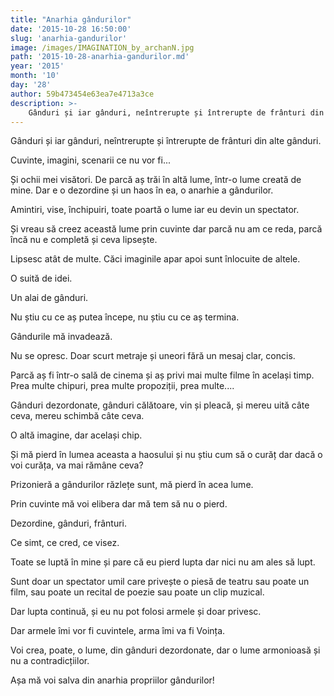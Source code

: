 ```yaml
---
title: "Anarhia gândurilor"
date: '2015-10-28 16:50:00'
slug: 'anarhia-gandurilor'
image: /images/IMAGINATION_by_archanN.jpg
path: '2015-10-28-anarhia-gandurilor.md'
year: '2015'
month: '10'
day: '28'
author: 59b473454e63ea7e4713a3ce
description: >-
    Gânduri și iar gânduri, neîntrerupte și întrerupte de frânturi din alte gânduri.Cuvinte, imagini, scenarii ce nu vor fi...Și ochii mei visători. De parcă aș trăi în altă lume, într-o lume creată de 
---
```

<div class="kg-card-markdown"><p>Gânduri și iar gânduri, neîntrerupte și întrerupte de frânturi din alte gânduri.</p>
<p>Cuvinte, imagini, scenarii ce nu vor fi...</p>
<p>Și ochii mei visători. De parcă aș trăi în altă lume, într-o lume creată de mine. Dar e o dezordine și un haos în ea, o anarhie a gândurilor.</p>
<p>Amintiri, vise, închipuiri, toate poartă o lume iar eu devin un spectator.</p>
<p>Și vreau să creez această lume prin cuvinte dar parcă nu am ce reda, parcă încă nu e completă și ceva lipsește.</p>
<p>Lipsesc atât de multe. Căci imaginile apar apoi sunt înlocuite de altele.</p>
<p>O suită de idei.</p>
<p>Un alai de gânduri.</p>
<p>Nu știu cu ce aș putea începe, nu știu cu ce aș termina.</p>
<p>Gândurile mă invadează.</p>
<p>Nu se opresc. Doar scurt metraje și uneori fără un mesaj clar, concis.</p>
<p>Parcă aș fi într-o sală de cinema și aș privi mai multe filme în același timp. Prea multe chipuri, prea multe propoziții, prea multe....</p>
<p>Gânduri dezordonate, gânduri călătoare, vin și pleacă, și mereu uită câte ceva, mereu schimbă câte ceva.</p>
<p>O altă imagine, dar același chip.</p>
<p>Și mă pierd în lumea aceasta a haosului și nu știu cum să o curăț dar dacă o voi curăța, va mai rămâne ceva?</p>
<p>Prizonieră a gândurilor răzlețe sunt, mă pierd în acea lume.</p>
<p>Prin cuvinte mă voi elibera dar mă tem să nu o pierd.</p>
<p>Dezordine, gânduri, frânturi.</p>
<p>Ce simt, ce cred, ce visez.</p>
<p>Toate se luptă în mine și pare că eu pierd lupta dar nici nu am ales să lupt.</p>
<p>Sunt doar un spectator umil care privește o piesă de teatru sau poate un film, sau poate un recital de poezie sau poate un clip muzical.</p>
<p>Dar lupta continuă, și eu nu pot folosi armele și doar privesc.</p>
<p>Dar armele îmi vor fi cuvintele, arma îmi va fi Voința.</p>
<p>Voi crea, poate, o lume, din gânduri dezordonate, dar o lume armonioasă și nu a contradicțiilor.</p>
<p>Așa mă voi salva din anarhia propriilor gândurilor!</p>
<p> </p>
</div>
    